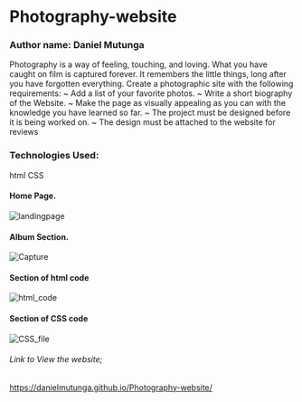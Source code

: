 # Photography-website
### Author name: Daniel Mutunga
Photography is a way of feeling, touching, and loving. What you have caught on film is captured forever. 
It remembers the little things, long after you have forgotten everything. Create a photographic site with the following requirements:
   ~ Add a list of your favorite photos.
   ~ Write a short biography of the Website.
   ~ Make the page as visually appealing as you can with the knowledge you have learned so far.
   ~ The project must be designed before it is being worked on.
   ~ The design must be attached to the website for reviews

### Technologies Used:
html
CSS

#### Home Page.
![landingpage](https://github.com/DanielMutunga/Photography-website/assets/122822041/ac2f7d9b-0813-4428-97c6-4cf1d5baaec1)
#### Album Section.
![Capture](https://github.com/DanielMutunga/Photography-website/assets/122822041/42fa7f98-3826-4364-8126-b6134b91c091)
#### Section of html code
![html_code](https://github.com/DanielMutunga/Photography-website/assets/122822041/33cefca3-a90f-44ef-a263-6d46b5e78da0)
#### Section of CSS code
![CSS_file](https://github.com/DanielMutunga/Photography-website/assets/122822041/3e31d592-4798-46f4-9111-4358d0ca945a)

###### Link to View the website;
https://danielmutunga.github.io/Photography-website/
